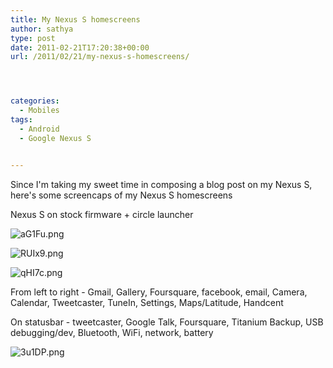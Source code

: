 ```yaml
---
title: My Nexus S homescreens
author: sathya
type: post
date: 2011-02-21T17:20:38+00:00
url: /2011/02/21/my-nexus-s-homescreens/




categories:
  - Mobiles
tags:
  - Android
  - Google Nexus S


---
```

Since I'm taking my sweet time in composing a blog post on my Nexus S, here's some screencaps of my Nexus S homescreens

Nexus S on stock firmware + circle launcher

<!--more-->

![aG1Fu.png][1] 

![RUIx9.png][2] 

![qHI7c.png][3] 

From left to right - Gmail, Gallery, Foursquare, facebook, email, Camera, Calendar, Tweetcaster, TuneIn, Settings, Maps/Latitude, Handcent

On statusbar - tweetcaster, Google Talk, Foursquare, Titanium Backup, USB debugging/dev, Bluetooth, WiFi, network, battery

![3u1DP.png][4]

 [1]: https://i.imgur.com/aG1Fu.png
 [2]: https://i.imgur.com/RUIx9.png
 [3]: https://i.imgur.com/qHI7c.png
 [4]: https://i.imgur.com/3u1DP.png

